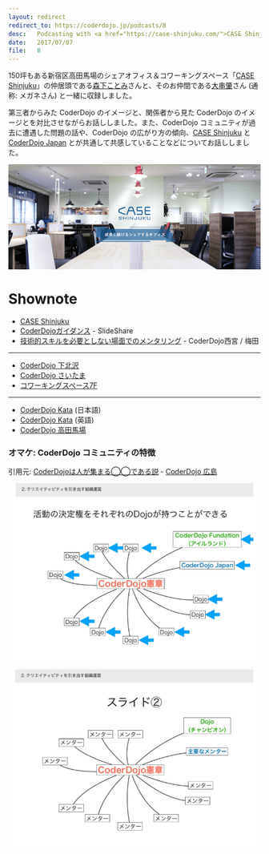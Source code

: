 ```yaml
---
layout: redirect
redirect_to: https://coderdojo.jp/podcasts/8
desc:   Podcasting with <a href="https://case-shinjuku.com/">CASE Shinjuku</a>.
date:   2017/07/07
file:   8
---
```


150坪もある新宿区高田馬場のシェアオフィス＆コワーキングスペース「[CASE Shinjuku](https://case-shinjuku.com/)」の仲居頭である[森下ことみ](https://www.facebook.com/kotomi.morishita.5)さんと、そのお仲間である[大串肇](https://www.facebook.com/hajime.ogushi)さん (通称: メガネさん) と一緒に収録しました。

第三者からみた CoderDojo のイメージと、関係者から見た CoderDojo のイメージとを対比させながらお話ししました。また、CoderDojo コミュニティが過去に遭遇した問題の話や、CoderDojo の広がり方の傾向、[CASE Shinjuku](https://case-shinjuku.com/) と [CoderDojo Japan](https://coderdojo.jp/) とが共通して共感していることなどについてお話ししました。

[![Cover photo of CASE Shinjuku](./CASE_Shinjuku.png)](https://case-shinjuku.com/)


# Shownote

- [CASE Shinjuku](https://case-shinjuku.com/)
- [CoderDojoガイダンス](https://www.slideshare.net/togazo/coderdojo-introduction-jp) - SlideShare
- [技術的スキルを必要としない場面でのメンタリング](http://coderdojo-nishinomiya.info/mentoring-without-technical-skills/) - CoderDojo西宮 / 梅田

-----------

- [CoderDojo 下北沢](https://coderdojo-tokyo.connpass.com/)
- [CoderDojo さいたま](http://coderdojo-saitama.com/)
- [コワーキングスペース7F](https://office7f.com/)

-----------

- [CoderDojo Kata](https://coderdojo.jp/kata) (日本語)
- [CoderDojo Kata](http://kata.coderdojo.com/wiki/Home_Page) (英語)
- [CoderDojo 高田馬場](http://coderdojo-tdbb.com/)

### オマケ: CoderDojo コミュニティの特徴

引用元: [CoderDojoは人が集まる◯◯である説](https://www.slideshare.net/MasanoriNezumiya/coderdojo-79835899/1) - [CoderDojo 広島](http://www.coderdojo-hiroshima.com/)

![CoderDojo の仕組み１](./dojo-figure-1.png)

![CoderDojo の仕組み２](./dojo-figure-2.png)

